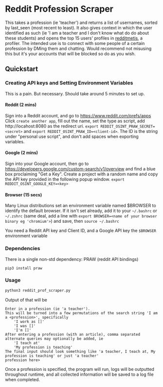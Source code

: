 # Reddit Profession Scraper
This takes a profession (ie 'teacher') and returns a list of usernames, sorted by last_seen (most recent to least). It also gives context in which the user identified as such (ie 'I am a teacher and I don't know what do do about these students) and opens the top 15 users' profiles in [redditmetis](https://redditmetis.com), a profiler. The intended use is to connect with some people of a certain profession by DMing them and chatting. Would recommend not misusing this but it's your accounts that will be blocked so do as you wish.

## Quickstart
### Creating API keys and Setting Environment Variables
This is a pain. But necessary. Should take around 5 minutes to set up.

#### Reddit (2 mins)
Sign into a Reddit account, and go to https://www.reddit.com/prefs/apps
Click `create another app`, fill out the name, set the type as script, add http://locahost:8080 as the redirect uri. `export REDDIT_OSINT_PRAW_SECRET=<secret>` and `export REDDIT_OSINT_PRAW_ID=<client-id>`. The ID is the string under "personal use script", and don't add spaces when exporting variables.

#### Google (2 mins)
Sign into your Google account, then go to https://developers.google.com/custom-search/v1/overview and find a blue box proclaiming "Get a Key". Create a project with a random name and copy the API key provided in the following popup window. `export REDDIT_OSINT_GOOGLE_KEY=<key>`

#### Browser (15 secs)
Many Linux distributions set an environment variable named $BROWSER to identify the default browser. If it isn't set already, add it to your `~/.bashrc` or `~/.zshrc` (same deal, add a line with `export BROWSER=<name of your browser binary eg 'chromium'>`) and save, then `source ~/.bashrc`

You need a Reddit API key and Client ID, and a Google API key
the `$BROWSER` environment variable

### Dependencies
There is a single non-std dependency: PRAW (reddit API bindings)

`pip3 install praw`

### Usage
```bash
python3 reddit_prof_scraper.py
```
Output of that will be

```
Enter in a profession (ie 'a teacher'). 
This will be turned into a few permutations of the search string 'I am a <profession>', specifically 
    'I work as []'
    'I was []'
    'I'm []'
After entering a profession (with an article), comma separated alternate queries may optionally be added, ie
    'I teach at'
    'My profession is teaching'
The final input should look something like 'a teacher, I teach at, My profession is teaching' or just 'a teacher'
profession here>
```
Once a profession is specified, the program will run, logs will be outputted throughout runtime, and all collected information will be saved to a log file when completed.
